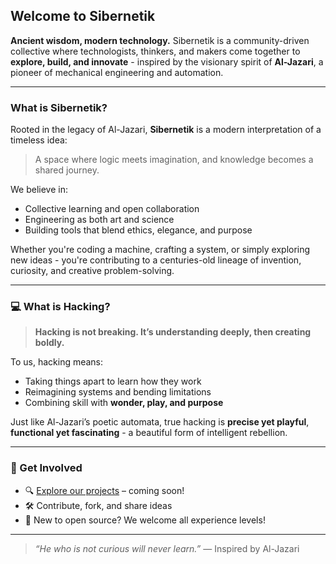 ## Welcome to Sibernetik

**Ancient wisdom, modern technology.**
Sibernetik is a community-driven collective where technologists, thinkers, and makers come together to **explore, build, and innovate** - inspired by the visionary spirit of **Al-Jazari**, a pioneer of mechanical engineering and automation.

---

### What is Sibernetik?

Rooted in the legacy of Al-Jazari, **Sibernetik** is a modern interpretation of a timeless idea:

> A space where logic meets imagination, and knowledge becomes a shared journey.

We believe in:

*  Collective learning and open collaboration
*  Engineering as both art and science
*  Building tools that blend ethics, elegance, and purpose

Whether you're coding a machine, crafting a system, or simply exploring new ideas - you're contributing to a centuries-old lineage of invention, curiosity, and creative problem-solving.

---

### 💻 What is Hacking?

> **Hacking is not breaking. It’s understanding deeply, then creating boldly.**

To us, hacking means:

* Taking things apart to learn how they work
* Reimagining systems and bending limitations
* Combining skill with **wonder, play, and purpose**

Just like Al-Jazari’s poetic automata, true hacking is **precise yet playful**, **functional yet fascinating**  - a beautiful form of intelligent rebellion.

---

### 🚀 Get Involved

* 🔍 [Explore our projects](#) – coming soon!
* 🛠️ Contribute, fork, and share ideas
* 🌱 New to open source? We welcome all experience levels!

---

> *“He who is not curious will never learn.”*
> — Inspired by Al-Jazari


